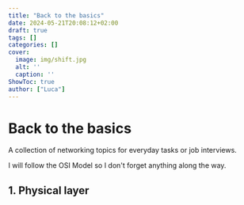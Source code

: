 ```yaml
---
title: "Back to the basics"
date: 2024-05-21T20:08:12+02:00
draft: true
tags: []
categories: []
cover:
  image: img/shift.jpg
  alt: ''
  caption: ''
ShowToc: true
author: ["Luca"]
---
```

# Back to the basics
A collection of networking topics for everyday tasks or job interviews.

I will follow the OSI Model so I don't forget anything along the way.

## 1. Physical layer

